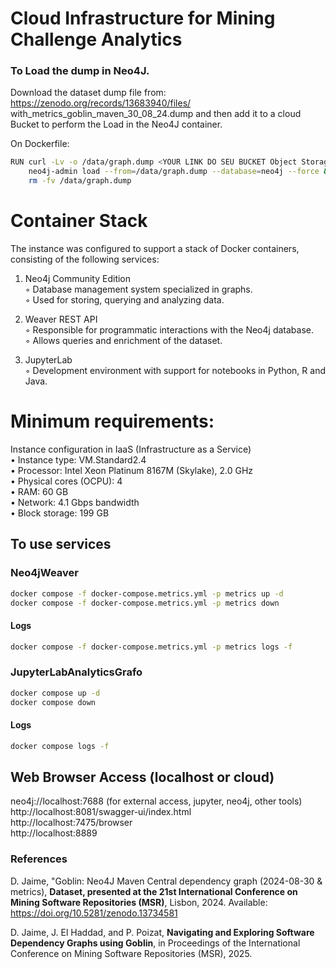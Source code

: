 # Cloud Infrastructure for Mining Challenge Analytics

### To Load the dump in Neo4J.
Download the dataset dump file from: https://zenodo.org/records/13683940/files/ with_metrics_goblin_maven_30_08_24.dump and then add it to a cloud Bucket to perform the Load in the Neo4J container.

On Dockerfile:
```bash
RUN curl -Lv -o /data/graph.dump <YOUR LINK DO SEU BUCKET Object Storage HERE> && \
    neo4j-admin load --from=/data/graph.dump --database=neo4j --force && \
    rm -fv /data/graph.dump
```

# Container Stack
The instance was configured to support a stack of Docker containers, consisting of the following services:
1. Neo4j Community Edition  
◦ Database management system specialized in graphs.  
◦ Used for storing, querying and analyzing data.  

2. Weaver REST API  
◦ Responsible for programmatic interactions with the Neo4j database.  
◦ Allows queries and enrichment of the dataset.  

3. JupyterLab  
◦ Development environment with support for notebooks in Python, R and Java.  

# Minimum requirements:  
Instance configuration in IaaS (Infrastructure as a Service)  
• Instance type: VM.Standard2.4  
• Processor: Intel Xeon Platinum 8167M (Skylake), 2.0 GHz  
• Physical cores (OCPU): 4  
• RAM: 60 GB  
• Network: 4.1 Gbps bandwidth  
• Block storage: 199 GB  

## To use services
### Neo4jWeaver
```bash
docker compose -f docker-compose.metrics.yml -p metrics up -d
docker compose -f docker-compose.metrics.yml -p metrics down
```
#### Logs
```sh
docker compose -f docker-compose.metrics.yml -p metrics logs -f
```
### JupyterLabAnalyticsGrafo
```bash
docker compose up -d
docker compose down
```
#### Logs
```sh
docker compose logs -f
```

## Web Browser Access (localhost or cloud)
neo4j://localhost:7688 (for external access, jupyter, neo4j, other tools)   
http://localhost:8081/swagger-ui/index.html  
http://localhost:7475/browser   
http://localhost:8889  

### References
D. Jaime, "Goblin: Neo4J Maven Central dependency graph (2024-08-30 & metrics), **Dataset, presented at the 21st International Conference on Mining Software Repositories (MSR)**, Lisbon, 2024. Available: https://doi.org/10.5281/zenodo.13734581  

D. Jaime, J. El Haddad, and P. Poizat, **Navigating and Exploring Software Dependency Graphs using Goblin**, in Proceedings of the International Conference on Mining Software Repositories (MSR), 2025.  
